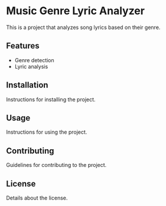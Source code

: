 # Music Genre Lyric Analyzer
This is a project that analyzes song lyrics based on their genre.
## Features

- Genre detection
- Lyric analysis

## Installation

Instructions for installing the project.

## Usage

Instructions for using the project.

## Contributing

Guidelines for contributing to the project.

## License

Details about the license.

